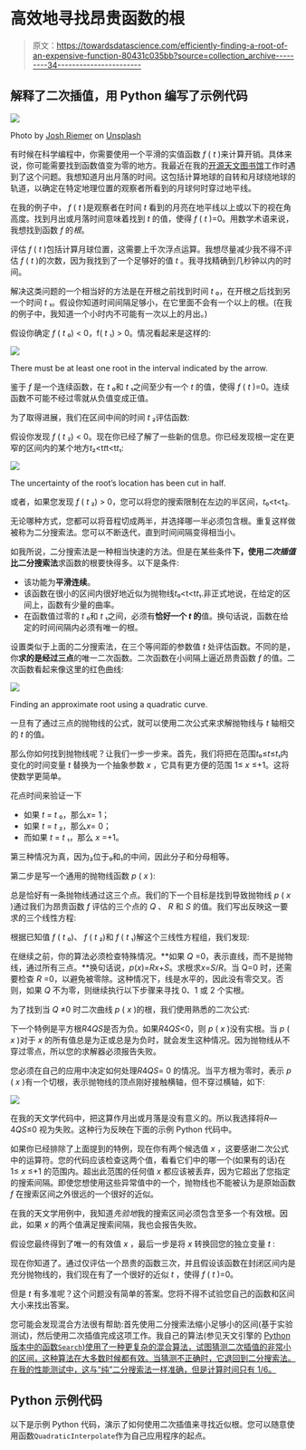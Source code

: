 # 高效地寻找昂贵函数的根

> 原文：<https://towardsdatascience.com/efficiently-finding-a-root-of-an-expensive-function-80431c035bb?source=collection_archive---------34----------------------->

## 解释了二次插值，用 Python 编写了示例代码

![](img/d8bcc0261b9dd9f70f31860d6ac1565f.png)

Photo by [Josh Riemer](https://unsplash.com/@joshriemer?utm_source=medium&utm_medium=referral) on [Unsplash](https://unsplash.com?utm_source=medium&utm_medium=referral)

有时候在科学编程中，你需要使用一个平滑的实值函数 *f* ( *t* )来计算开销。具体来说，你可能需要找到函数值变为零的地方。我最近在我的[开源天文图书馆](https://github.com/cosinekitty/astronomy)工作时遇到了这个问题。我想知道月出月落的时间。这包括计算地球的自转和月球绕地球的轨道，以确定在特定地理位置的观察者所看到的月球何时穿过地平线。

在我的例子中， *f* ( *t* )是观察者在时间 *t* 看到的月亮在地平线以上或以下的视在角高度。找到月出或月落时间意味着找到 *t* 的值，使得 *f* ( *t* )=0。用数学术语来说，我想找到函数 *f* 的*根*。

评估 *f* ( *t* )包括计算月球位置，这需要上千次浮点运算。我想尽量减少我不得不评估 *f* ( *t* )的次数，因为我找到了一个足够好的值 *t* 。我寻找精确到几秒钟以内的时间。

解决这类问题的一个相当好的方法是在开根之前找到时间 *t* ₀，在开根之后找到另一个时间 *t* ₁。假设你知道时间间隔足够小，在它里面不会有一个以上的根。(在我的例子中，我知道一个小时内不可能有一次以上的月出。)

假设你确定 *f* ( *t* ₀) < 0，f( *t* ₁) > 0。情况看起来是这样的:

![](img/401099cdb96144e06f70c2531e10cca8.png)

There must be at least one root in the interval indicated by the arrow.

鉴于 *f* 是一个连续函数，在 *t* ₀和 *t* ₁之间至少有一个 *t* 的值，使得 *f* ( *t* )=0。连续函数不可能不经过零就从负值变成正值。

为了取得进展，我们在区间中间的时间 *t* ₂评估函数:

假设你发现 *f* ( *t* ₂) < 0。现在你已经了解了一些新的信息。你已经发现根一定在更窄的区间内的某个地方*t*₂<t*t*t<t*t*₁:

![](img/c5a18f662b14b0a77144446818dea3e0.png)

The uncertainty of the root’s location has been cut in half.

或者，如果您发现 *f* ( *t* ₂) > 0，您可以将您的搜索限制在左边的半区间，*t*₀<t<t₂.

无论哪种方式，您都可以将音程切成两半，并选择哪一半必须包含根。重复这样做被称为二分搜索法。您可以不断迭代，直到时间间隔变得相当小。

如我所说，二分搜索法是一种相当快速的方法。但是在某些条件**下，使用*二次插值*比二分搜索法**求函数的根要快得多。以下是条件:

*   该功能为**平滑连续**。
*   该函数在很小的区间内很好地近似为抛物线*t*₀<t<t*t*₁.非正式地说，在给定的区间上，函数有少量的曲率。
*   在函数值过零的 *t* ₀和 *t* ₁之间，必须有**恰好一个 *t* 的**值。换句话说，函数在给定的时间间隔内必须有唯一的根。

设置类似于上面的二分搜索法，在三个等间距的参数值 *t* 处评估函数。不同的是，你**求的是经过三点**的唯一二次函数。二次函数在小间隔上逼近昂贵函数 *f* 的值。二次函数看起来像这里的红色曲线:

![](img/05b6afabf7e1eb352fbc6534c1d794e6.png)

Finding an approximate root using a quadratic curve.

一旦有了通过三点的抛物线的公式，就可以使用二次公式来求解抛物线与 *t* 轴相交的 *t* 的值。

那么你如何找到抛物线呢？让我们一步一步来。首先，我们将把在范围*t*₀≤*t*≤*t*₁内变化的时间变量 *t* 替换为一个抽象参数 *x* ，它具有更方便的范围 1≤ *x* ≤+1。这将使数学更简单。

花点时间来验证一下

*   如果 *t* = *t* ₀，那么*x*= 1；
*   如果 *t* = *t* ₂，那么*x*= 0；
*   而如果 *t* = *t* ₁，那么 *x* =+1。

第三种情况为真，因为₂位于₀和₁的中间，因此分子和分母相等。

第二步是写一个通用的抛物线函数 *p* ( *x* ):

总是恰好有一条抛物线通过这三个点。我们的下一个目标是找到导致抛物线 *p* ( *x* )通过我们为昂贵函数 *f* 评估的三个点的 *Q* 、 *R* 和 *S* 的值。我们写出反映这一要求的三个线性方程:

根据已知值 *f* ( *t* ₀)、 *f* ( *t* ₂)和 *f* ( *t* ₁)解这个三线性方程组，我们发现:

在继续之前，你的算法必须检查特殊情况。**如果 *Q* =0，表示直线，而不是抛物线，通过所有三点。**换句话说，*p*(*x*)=*Rx*+*S*。求根求*x*=*S*/*R*。当 Q=0 时，还需要检查 *R* =0，以避免被零除。这种情况下，线是水平的，因此没有零交叉。否则，如果 *Q* 不为零，则继续执行以下步骤来寻找 0、1 或 2 个实根。

为了找到当 *Q* ≠0 时二次曲线 *p* ( *x* )的根，我们使用熟悉的二次公式:

下一个特例是平方根*R*4*QS*是否为负。如果*R*4*QS*<0，则 *p* ( *x* )没有实根。当 *p* ( *x* )对于 *x* 的所有值总是为正或总是为负时，就会发生这种情况。因为抛物线从不穿过零点，所以您的求解器必须报告失败。

您必须在自己的应用中决定如何处理*R*4*QS*= 0 的情况。当平方根为零时，表示 *p* ( *x* )有一个切根，表示抛物线的顶点刚好接触横轴，但不穿过横轴，如下:

![](img/4bd662b27eede54c13d49d33fe7097b3.png)

在我的天文学代码中，把这算作月出或月落是没有意义的。所以我选择将*R*—4*QS*≤0 视为失败。这种行为反映在下面的示例 Python 代码中。

如果你已经排除了上面提到的特例，现在你有两个候选值 *x* ，这要感谢二次公式中的运算符。您的代码应该检查这两个值，看看它们中的哪一个(如果有的话)在 1≤ *x* ≤+1 的范围内。超出此范围的任何值 *x* 都应该被丢弃，因为它超出了您指定的搜索间隔。即使您想使用这些异常值中的一个，抛物线也不能被认为是原始函数 *f* 在搜索区间之外很远的一个很好的近似。

在我的天文学用例中，我知道*先验地*我的搜索区间必须包含至多一个有效根。因此，如果 *x* 的两个值满足搜索间隔，我也会报告失败。

假设您最终得到了唯一的有效值 *x* ，最后一步是将 *x* 转换回您的独立变量 *t* :

现在你知道了。通过仅评估一个昂贵的函数三次，并且假设该函数在封闭区间内是充分抛物线的，我们现在有了一个很好的近似 *t* ，使得 *f* ( *t* )=0。

但是 *t* 有多准呢？这个问题没有简单的答案。您将不得不试验您自己的函数和区间大小来找出答案。

您可能会发现混合方法很有帮助:首先使用二分搜索法缩小足够小的区间(基于实验测试)，然后使用二次插值完成这项工作。我自己的算法(参见天文引擎的 [Python 版本中的函数`Search`)使用了一种更复杂的混合算法，试图猜测二次插值的非常小的区间，这种算法在大多数时候都有效。当猜测不正确时，它退回到二分搜索法。在我的性能测试中，这与“纯”二分搜索法一样准确，但是计算时间只有 1/6。](https://github.com/cosinekitty/astronomy/blob/master/source/python/astronomy.py)

## Python 示例代码

以下是示例 Python 代码，演示了如何使用二次插值来寻找近似根。您可以随意使用函数`QuadraticInterpolate`作为自己应用程序的起点。